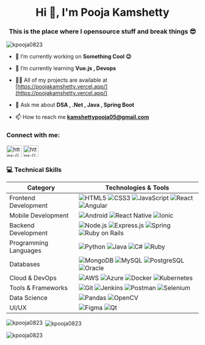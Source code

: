<h1 align="center">Hi 👋, I'm Pooja Kamshetty</h1>
<h3 align="center">This is the place where I opensource stuff and break things 😎 </h3>

<p align="left"> <img src="https://komarev.com/ghpvc/?username=kpooja0823&label=Profile%20views&color=0e75b6&style=flat" alt="kpooja0823" /> </p>

- 🔭 I’m currently working on **Something Cool 😉**

- 🌱 I’m currently learning **Vue.js , Devops**

- 👨‍💻 All of my projects are available at [https://poojakamshetty.vercel.app/](https://poojakamshetty.vercel.app/)

- 💬 Ask me about **DSA , .Net , Java , Spring Boot**

- 📫 How to reach me **kamshettypooja05@gmail.com**

<h3 align="left">Connect with me:</h3>
<p align="left">
<a href="https://linkedin.com/in/https://www.linkedin.com/in/pooja-kamshetty/" target="blank"><img align="center" src="https://raw.githubusercontent.com/rahuldkjain/github-profile-readme-generator/master/src/images/icons/Social/linked-in-alt.svg" alt="https://www.linkedin.com/in/pooja-kamshetty/" height="30" width="40" /></a>
<a href="https://www.hackerrank.com/https://www.hackerrank.com/profile/kpooja0823" target="blank"><img align="center" src="https://raw.githubusercontent.com/rahuldkjain/github-profile-readme-generator/master/src/images/icons/Social/hackerrank.svg" alt="https://www.hackerrank.com/profile/kpooja0823" height="30" width="40" /></a>
</p>

<h3 align="left"> 💻 Technical Skills </h3>

| Category | Technologies & Tools |
|----------|---------------------|
| Frontend Development | ![HTML5](https://img.shields.io/badge/-HTML5-E34F26?style=flat&logo=html5&logoColor=white) ![CSS3](https://img.shields.io/badge/-CSS3-1572B6?style=flat&logo=css3) ![JavaScript](https://img.shields.io/badge/-JavaScript-F7DF1E?style=flat&logo=javascript&logoColor=black) ![React](https://img.shields.io/badge/-React-61DAFB?style=flat&logo=react&logoColor=black) ![Angular](https://img.shields.io/badge/-Angular-DD0031?style=flat&logo=angular) |
| Mobile Development | ![Android](https://img.shields.io/badge/-Android-3DDC84?style=flat&logo=android&logoColor=white) ![React Native](https://img.shields.io/badge/-React_Native-61DAFB?style=flat&logo=react&logoColor=black) ![Ionic](https://img.shields.io/badge/-Ionic-3880FF?style=flat&logo=ionic&logoColor=white) |
| Backend Development | ![Node.js](https://img.shields.io/badge/-Node.js-339933?style=flat&logo=node.js&logoColor=white) ![Express.js](https://img.shields.io/badge/-Express.js-000000?style=flat&logo=express) ![Spring](https://img.shields.io/badge/-Spring-6DB33F?style=flat&logo=spring&logoColor=white) ![Ruby on Rails](https://img.shields.io/badge/-Ruby_on_Rails-CC0000?style=flat&logo=ruby-on-rails) |
| Programming Languages | ![Python](https://img.shields.io/badge/-Python-3776AB?style=flat&logo=python&logoColor=white) ![Java](https://img.shields.io/badge/-Java-007396?style=flat&logo=java) ![C#](https://img.shields.io/badge/-C%23-239120?style=flat&logo=c-sharp) ![Ruby](https://img.shields.io/badge/-Ruby-CC342D?style=flat&logo=ruby) |
| Databases | ![MongoDB](https://img.shields.io/badge/-MongoDB-47A248?style=flat&logo=mongodb&logoColor=white) ![MySQL](https://img.shields.io/badge/-MySQL-4479A1?style=flat&logo=mysql&logoColor=white) ![PostgreSQL](https://img.shields.io/badge/-PostgreSQL-336791?style=flat&logo=postgresql) ![Oracle](https://img.shields.io/badge/-Oracle-F80000?style=flat&logo=oracle) |
| Cloud & DevOps | ![AWS](https://img.shields.io/badge/-AWS-232F3E?style=flat&logo=amazon-aws) ![Azure](https://img.shields.io/badge/-Azure-0089D6?style=flat&logo=microsoft-azure) ![Docker](https://img.shields.io/badge/-Docker-2496ED?style=flat&logo=docker&logoColor=white) ![Kubernetes](https://img.shields.io/badge/-Kubernetes-326CE5?style=flat&logo=kubernetes&logoColor=white) |
| Tools & Frameworks | ![Git](https://img.shields.io/badge/-Git-F05032?style=flat&logo=git&logoColor=white) ![Jenkins](https://img.shields.io/badge/-Jenkins-D24939?style=flat&logo=jenkins&logoColor=white) ![Postman](https://img.shields.io/badge/-Postman-FF6C37?style=flat&logo=postman&logoColor=white) ![Selenium](https://img.shields.io/badge/-Selenium-43B02A?style=flat&logo=selenium&logoColor=white) |
| Data Science | ![Pandas](https://img.shields.io/badge/-Pandas-150458?style=flat&logo=pandas) ![OpenCV](https://img.shields.io/badge/-OpenCV-5C3EE8?style=flat&logo=opencv) |
| UI/UX | ![Figma](https://img.shields.io/badge/-Figma-F24E1E?style=flat&logo=figma&logoColor=white) ![Qt](https://img.shields.io/badge/-Qt-41CD52?style=flat&logo=qt&logoColor=white) |
<p><img align="left" src="https://github-readme-stats.vercel.app/api/top-langs?username=kpooja0823&show_icons=true&locale=en&layout=compact" alt="kpooja0823" /></p>

<p>&nbsp;<img align="center" src="https://github-readme-stats.vercel.app/api?username=kpooja0823&show_icons=true&locale=en" alt="kpooja0823" /></p>

<p><img align="center" src="https://github-readme-streak-stats.herokuapp.com/?user=kpooja0823&" alt="kpooja0823" /></p>

